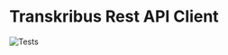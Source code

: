 # Transkribus Rest API Client

![Tests](https://github.com/jnphilipp/transkribus_rest_api/actions/workflows/tests.yml/badge.svg)
